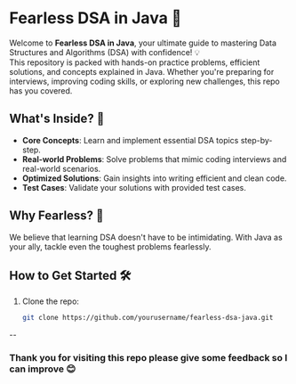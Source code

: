 # Fearless DSA in Java 🚀  

Welcome to **Fearless DSA in Java**, your ultimate guide to mastering Data Structures and Algorithms (DSA) with confidence! 💡  
This repository is packed with hands-on practice problems, efficient solutions, and concepts explained in Java.
Whether you're preparing for interviews, improving coding skills, or exploring new challenges, this repo has you covered.  

## What's Inside? 📂  
- **Core Concepts**: Learn and implement essential DSA topics step-by-step.  
- **Real-world Problems**: Solve problems that mimic coding interviews and real-world scenarios.  
- **Optimized Solutions**: Gain insights into writing efficient and clean code.  
- **Test Cases**: Validate your solutions with provided test cases.  

## Why Fearless? 🦸  
We believe that learning DSA doesn't have to be intimidating. With Java as your ally, tackle even the toughest problems fearlessly.  

## How to Get Started 🛠️  
1. Clone the repo:  
   ```bash
   git clone https://github.com/yourusername/fearless-dsa-java.git

--

### Thank you for visiting this repo please give some feedback so I can improve 😊
